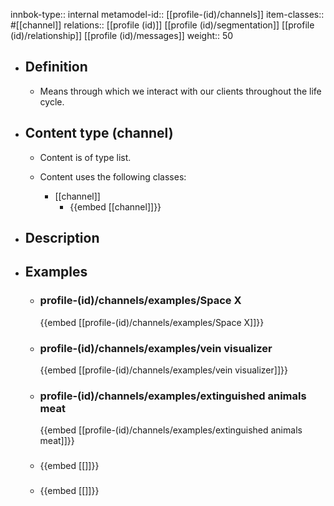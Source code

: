 innbok-type:: internal
metamodel-id:: [[profile-(id)/channels]]
item-classes:: #[[channel]]
relations:: [[profile (id)]] [[profile (id)/segmentation]] [[profile (id)/relationship]] [[profile (id)/messages]]
weight:: 50

- ## Definition
  - Means through which we interact with our clients throughout the life cycle.
- ## Content type (channel)
  - Content is of type list.
  
  - Content uses the following classes:
    - [[channel]]
      - {{embed [[channel]]}}
  
- ## Description
- ## Examples
  - ### profile-(id)/channels/examples/Space X
    {{embed [[profile-(id)/channels/examples/Space X]]}}
  - ### profile-(id)/channels/examples/vein visualizer
    {{embed [[profile-(id)/channels/examples/vein visualizer]]}}
  - ### profile-(id)/channels/examples/extinguished animals meat
    {{embed [[profile-(id)/channels/examples/extinguished animals meat]]}}
  - ### 
    {{embed [[]]}}
  - ### 
    {{embed [[]]}}
  

